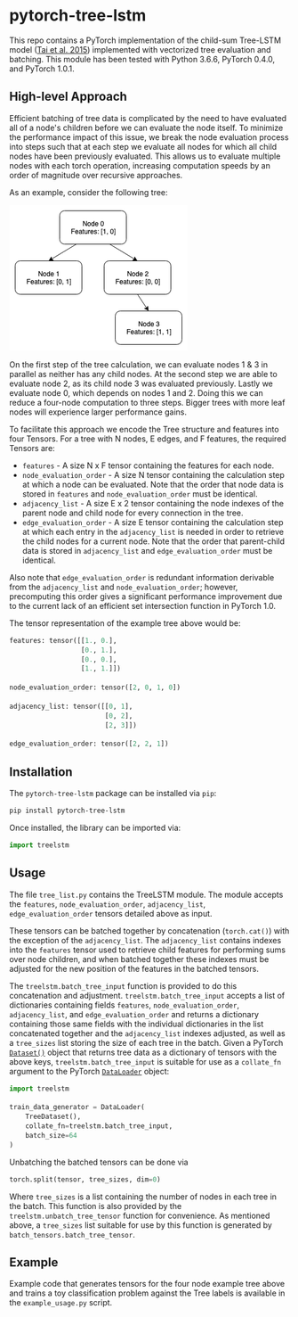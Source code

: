 # pytorch-tree-lstm

This repo contains a PyTorch implementation of the child-sum Tree-LSTM model
([Tai et al. 2015](https://arxiv.org/abs/1503.00075)) implemented with
vectorized tree evaluation and batching.  This module has been tested with
Python 3.6.6, PyTorch 0.4.0, and PyTorch 1.0.1.

## High-level Approach

Efficient batching of tree data is complicated by the need to have evaluated all
of a node's children before we can evaluate the node itself.  To minimize the
performance impact of this issue, we break the node evaluation process into
steps such that at each step we evaluate all nodes for which all child
nodes have been previously evaluated.  This allows us to evaluate multiple nodes
with each torch operation, increasing computation speeds by an order of magnitude
over recursive approaches.

As an example, consider the following tree:

![tree](tree.png)

On the first step of the tree calculation, we can evaluate nodes 1 & 3 in parallel
as neither has any child nodes.  At the second step we are able to evaluate node
2, as its child node 3 was evaluated previously.  Lastly we evaluate node 0, which
depends on nodes 1 and 2.  Doing this we can reduce a four-node computation to three
steps.  Bigger trees with more leaf nodes will experience larger performance gains.

To facilitate this approach we encode the Tree structure and features into four
Tensors.  For a tree with N nodes, E edges, and F features, the required Tensors
are:

* `features` - A size N x F tensor containing the features for each node.
* `node_evaluation_order` - A size N tensor containing the calculation step at which
a node can be evaluated.  Note that the order that node data is stored in `features`
and `node_evaluation_order` must be identical.
* `adjacency_list` - A size E x 2 tensor containing the node indexes of the
parent node and child node for every connection in the tree.
* `edge_evaluation_order` - A size E tensor containing the calculation step at which
each entry in the `adjacency_list` is needed in order to retrieve the child nodes
for a current node.  Note that the order that parent-child data is stored in
`adjacency_list` and `edge_evaluation_order` must be identical.

Also note that `edge_evaluation_order` is redundant information derivable from the
`adjacency_list` and `node_evaluation_order`; however, precomputing this order
gives a significant performance improvement due to the current lack of an efficient
set intersection function in PyTorch 1.0.

The tensor representation of the example tree above would be:

```python
features: tensor([[1., 0.],
                  [0., 1.],
                  [0., 0.],
                  [1., 1.]])

node_evaluation_order: tensor([2, 0, 1, 0])

adjacency_list: tensor([[0, 1],
                        [0, 2],
                        [2, 3]])

edge_evaluation_order: tensor([2, 2, 1])
```

## Installation

The `pytorch-tree-lstm` package can be installed via `pip`:

```bash
pip install pytorch-tree-lstm
```

Once installed, the library can be imported via:

```python
import treelstm
```

## Usage

The file `tree_list.py` contains the TreeLSTM module.  The module accepts the
`features`, `node_evaluation_order`, `adjacency_list`, `edge_evaluation_order`
tensors detailed above as input.

These tensors can be batched together by concatenation (`torch.cat()`) with the
exception of the `adjacency_list`.  The `adjacency_list` contains indexes into
the `features` tensor used to retrieve child features for performing sums over
node children, and when batched together these indexes must be adjusted for the
new position of the features in the batched tensors.

The `treelstm.batch_tree_input` function is provided to do this concatenation
and adjustment.  `treelstm.batch_tree_input` accepts a list of dictionaries
containing fields `features`, `node_evaluation_order`, `adjacency_list`, and
`edge_evaluation_order` and returns a dictionary containing those same fields
with the individual dictionaries in the list concatenated together and the
`adjacency_list` indexes adjusted, as well as a `tree_sizes` list storing the
size of each tree in the batch.  Given a PyTorch
[`Dataset()`](https://pytorch.org/docs/stable/data.html#torch.utils.data.Dataset)
object that returns tree data as a dictionary of tensors with the above keys,
`treelstm.batch_tree_input` is suitable for use as a `collate_fn` argument to
the PyTorch
[`DataLoader`](https://pytorch.org/docs/stable/data.html#torch.utils.data.DataLoader)
object:

```python
import treelstm

train_data_generator = DataLoader(
    TreeDataset(),
    collate_fn=treelstm.batch_tree_input,
    batch_size=64
)
```

Unbatching the batched tensors can be done via

```python
torch.split(tensor, tree_sizes, dim=0)
```

Where `tree_sizes` is a list containing the number of nodes in each tree in the
batch.  This function is also provided by the `treelstm.unbatch_tree_tensor`
function for convenience.  As mentioned above, a `tree_sizes` list suitable for
use by this function is generated by `batch_tensors.batch_tree_tensor`.

## Example

Example code that generates tensors for the four node example tree above and
trains a toy classification problem against the Tree labels is available in
the `example_usage.py` script.
